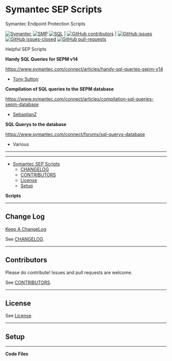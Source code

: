 # Symantec SEP Scripts

Symantec Endpoint Protection Scripts

[![Symantec](https://img.shields.io/badge/tag-symantec-yellow.svg)](https://www.symantec.com/)
[![SMP](https://img.shields.io/badge/tag-sep-yellow.svg)](https://www.symantec.com/products/endpoint-protection)
[![SQL](https://img.shields.io/badge/language-sql-green.svg)](https://en.wikipedia.org/wiki/SQL)
|
[![GitHub contributors](https://img.shields.io/github/contributors/Protirus/Symantec-SEP-Scripts.svg)](https://GitHub.com/Protirus/Symantec-SEP-Scripts/graphs/contributors/)
|
[![GitHub issues](https://img.shields.io/github/issues/Protirus/Symantec-SEP-Scripts.svg)](https://GitHub.com/Protirus/Symantec-SEP-Scripts/issues/)
[![GitHub issues-closed](https://img.shields.io/github/issues-closed/Protirus/Symantec-SEP-Scripts.svg)](https://GitHub.com/Protirus/Symantec-SEP-Scripts/issues?q=is%3Aissue+is%3Aclosed)
[![GitHub pull-requests](https://img.shields.io/github/issues-pr/Protirus/Symantec-SEP-Scripts.svg)](https://GitHub.com/Protirus/Symantec-SEP-Scripts/pull/)

Helpful SEP Scripts


**Handy SQL Queries for SEPM v14**

https://www.symantec.com/connect/articles/handy-sql-queries-sepm-v14

- [Tony Sutton](https://www.symantec.com/connect/user/tony-sutton)


**Compilation of SQL queries to the SEPM database**

https://www.symantec.com/connect/articles/compilation-sql-queries-sepm-database

- [SebastianZ](https://www.symantec.com/connect/user/sebastianz)


**SQL Querys to the database**

https://www.symantec.com/connect/forums/sql-querys-database

- Various

---

-----------------------------------------------------------------------------------------------------------------------

- [Symantec SEP Scripts](#symantec-sep-scripts)
  - [CHANGELOG](CHANGELOG.md)
  - [CONTRIBUTORS](CONTRIBUTORS.md)
  - [License](LICENSE)
  - [Setup](#setup)

**Scripts**

-----------------------------------------------------------------------------------------------------------------------

## Change Log

[Keep A ChangeLog](https://github.com/olivierlacan/keep-a-changelog)

See [CHANGELOG](CHANGELOG.md).

-----------------------------------------------------------------------------------------------------------------------

## Contributors

Please do contribute! Issues and pull requests are welcome.

See [CONTRIBUTORS](CONTRIBUTORS.md).

-----------------------------------------------------------------------------------------------------------------------

## License

See [License](LICENSE).

-----------------------------------------------------------------------------------------------------------------------

## Setup

-----------------------------------------------------------------------------------------------------------------------

**Code Files**
